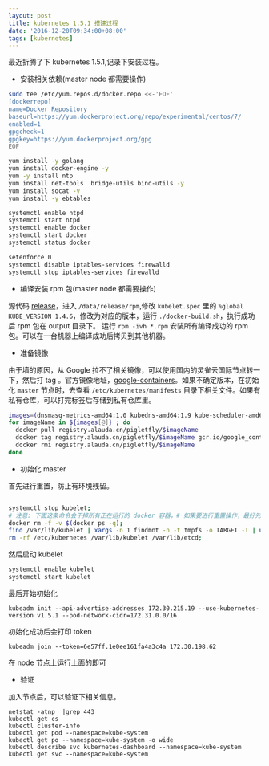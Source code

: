 ```yaml
---
layout: post
title: kubernetes 1.5.1 搭建过程
date: '2016-12-20T09:34:00+08:00'
tags: [kubernetes]
---
```


最近折腾了下 kubernetes 1.5.1,记录下安装过程。

*  安装相关依赖(master node 都需要操作)

```bash
sudo tee /etc/yum.repos.d/docker.repo <<-'EOF'
[dockerrepo]
name=Docker Repository
baseurl=https://yum.dockerproject.org/repo/experimental/centos/7/
enabled=1
gpgcheck=1
gpgkey=https://yum.dockerproject.org/gpg
EOF

yum install -y golang
yum install docker-engine -y
yum -y install ntp
yum install net-tools  bridge-utils bind-utils -y
yum install socat -y
yum install -y ebtables

systemctl enable ntpd
systemctl start ntpd
systemctl enable docker
systemctl start docker
systemctl status docker

setenforce 0
systemctl disable iptables-services firewalld
systemctl stop iptables-services firewalld


```

*  编译安装 rpm 包(master node 都需要操作)

源代码 [release](https://github.com/kubernetes/release)，进入 `/data/release/rpm`,修改 `kubelet.spec` 里的 `%global KUBE_VERSION 1.4.6`，修改为对应的版本，运行 `./docker-build.sh`，执行成功后 rpm 包在 output 目录下。
运行 `rpm -ivh *.rpm` 安装所有编译成功的 rpm 包。可以在一台机器上编译成功后拷贝到其他机器。


*  准备镜像

由于墙的原因，从 Google 拉不了相关镜像，可以使用国内的灵雀云国际节点转一下，然后打 tag 。官方镜像地址，[google-containers](https://console.cloud.google.com/kubernetes/images/list?location=GLOBAL&project=google-containers)。如果不确定版本，在初始化 `master` 节点时，去查看 `/etc/kubernetes/manifests` 目录下相关文件。如果有私有仓库，可以打完标签后存储到私有仓库里。


```bash
images=(dnsmasq-metrics-amd64:1.0 kubedns-amd64:1.9 kube-scheduler-amd64:v1.5.1 kube-controller-manager-amd64:v1.5.1 kube-apiserver-amd64:v1.5.1 etcd-amd64:3.0.14-kubeadm kube-dnsmasq-amd64:1.4 exechealthz-amd64:1.2 pause-amd64:3.0 kubernetes-dashboard-amd64:v1.5.0 kube-discovery-amd64:1.0 kube-proxy-amd64:v1.5.1)
for imageName in ${images[@]} ; do
  docker pull registry.alauda.cn/pigletfly/$imageName
  docker tag registry.alauda.cn/pigletfly/$imageName gcr.io/google_containers/$imageName
  docker rmi registry.alauda.cn/pigletfly/$imageName
done

```

* 初始化 master 

首先进行重置，防止有环境残留。

```bash

systemctl stop kubelet;
# 注意: 下面这条命令会干掉所有正在运行的 docker 容器，# 如果要进行重置操作，最好先确定当前运行的所有容器都能干掉(干掉不影响业务)，# 否则的话最好手动删除 kubeadm 创建的相关容器(gcr.io 相关的)
docker rm -f -v $(docker ps -q);
find /var/lib/kubelet | xargs -n 1 findmnt -n -t tmpfs -o TARGET -T | uniq | xargs -r umount -v;
rm -rf /etc/kubernetes /var/lib/kubelet /var/lib/etcd;

```

然后启动 kubelet

```bash
systemctl enable kubelet
systemctl start kubelet
```

最后开始初始化

```
kubeadm init --api-advertise-addresses 172.30.215.19 --use-kubernetes-version v1.5.1 --pod-network-cidr=172.31.0.0/16
```

初始化成功后会打印 token

```
kubeadm join --token=6e57ff.1e0ee161fa4a3c4a 172.30.198.62
```

在 node 节点上运行上面的即可

*  验证

加入节点后，可以验证下相关信息。

```
netstat -atnp  |grep 443
kubectl get cs
kubectl cluster-info
kubectl get pod --namespace=kube-system
kubectl get po --namespace=kube-system -o wide
kubectl describe svc kubernetes-dashboard --namespace=kube-system
kubectl get svc --namespace=kube-system
```
